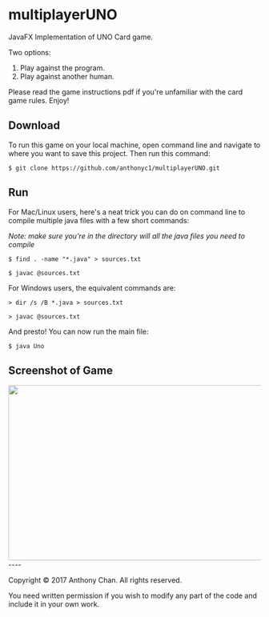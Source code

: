 # multiplayerUNO
JavaFX Implementation of UNO Card game.

Two options:
1) Play against the program.
2) Play against another human. 

Please read the game instructions pdf if you're unfamiliar with the card game rules.
Enjoy!

## Download
To run this game on your local machine, open command line and navigate to where you want to save this project. Then run this command:

`$ git clone https://github.com/anthonyc1/multiplayerUNO.git`

## Run
For Mac/Linux users, here's a neat trick you can do on command line to compile multiple java files with a few short commands:

*Note: make sure you're in the directory will all the java files you need to compile*

`$ find . -name "*.java" > sources.txt`

`$ javac @sources.txt`

For Windows users, the equivalent commands are:

`> dir /s /B *.java > sources.txt`

`> javac @sources.txt`


And presto! You can now run the main file:

`$ java Uno`

## Screenshot of Game
<img src="https://github.com/anthonyc1/multiplayerUNO/blob/master/images/gameboard.jpg" height="350px" width="550px">
----

Copyright © 2017 Anthony Chan. All rights reserved.

You need written permission if you wish to modify any part of the code and include it in your own work.
